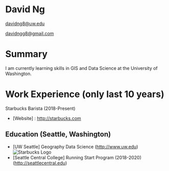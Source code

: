 # David Ng

davidng8@uw.edu

davidngg8@gmail.com


# Summary

I am currently learning skills in GIS and Data Science at the University of Washington.

# Work Experience (only last 10 years)

Starbucks Barista (2018-Present)
* [Website] : http://starbucks.com

## Education (Seattle, Washington)

* [UW Seattle] Geography Data Science (http://www.uw.edu)
![Starbucks Logo](http://logos-download.com/wp-content/uploads/2016/03/Starbucks_Logo_2011.jpg)
* [Seattle Central College] Running Start Program (2018-2020) (http://seattlecentral.edu)

